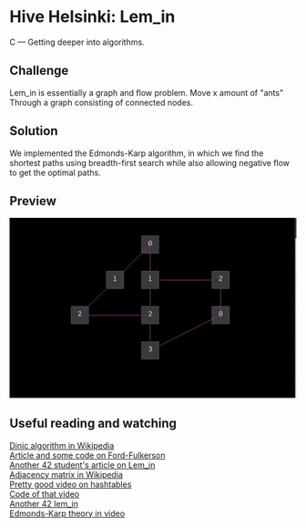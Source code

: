 # Hive Helsinki: Lem_in
C — Getting deeper into algorithms.

## Challenge
Lem_in is essentially a graph and flow problem. Move x amount of "ants" Through a graph consisting of connected nodes. 

## Solution
We implemented the Edmonds-Karp algorithm, in which we find the shortest paths using breadth-first search while also allowing negative flow to get the optimal paths.

## Preview

![](lem_in_visu.gif)

## Useful reading and watching
[Dinic algorithm in Wikipedia](https://en.wikipedia.org/wiki/Dinic%27s_algorithm)\
[Article and some code on Ford-Fulkerson](https://sahebg.github.io/computersceince/Maximux-flow-ford-fulkarson-algorithm-c-program-example)\
[Another 42 student's article on Lem_in](https://medium.com/@jamierobertdawson/lem-in-finding-all-the-paths-and-deciding-which-are-worth-it-2503dffb893)\
[Adjacency matrix in Wikipedia](https://en.wikipedia.org/wiki/Adjacency_matrix)\
[Pretty good video on hashtables](https://www.youtube.com/watch?v=wg8hZxMRwcw)\
[Code of that video](https://github.com/engineer-man/youtube/tree/master/077)\
[Another 42 lem_in](https://git.42l.fr/amamy/Lem-in)\
[Edmonds-Karp theory in video](https://www.youtube.com/watch?v=RppuJYwlcI8&t=3s)
